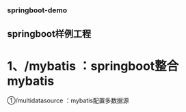 ### springboot-demo
## springboot样例工程
# 1、/mybatis ：springboot整合mybatis 

 ①/multidatasource ：mybatis配置多数据源 
